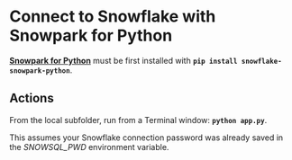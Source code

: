 # Connect to Snowflake with Snowpark for Python

[**Snowpark for Python**](https://docs.snowflake.com/en/developer-guide/snowpark/python/index) must be first installed with **`pip install snowflake-snowpark-python`**.

## Actions

From the local subfolder, run from a Terminal window: **`python app.py`**.

This assumes your Snowflake connection password was already saved in the *SNOWSQL_PWD* environment variable.